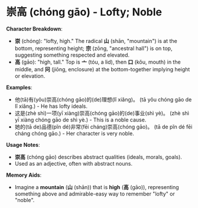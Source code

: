# **崇高 (chóng gāo) - Lofty; Noble**

**Character Breakdown**:  
- **崇** (chóng): "lofty, high." The radical **山** (shān, "mountain") is at the bottom, representing height; **宗** (zōng, "ancestral hall") is on top, suggesting something respected and elevated.  
- **高** (gāo): "high, tall." Top is **亠** (tóu, a lid), then **口** (kǒu, mouth) in the middle, and **冋** (jiōng, enclosure) at the bottom-together implying height or elevation.

**Examples**:  
- 他(tā)有(yǒu)崇高(chóng gāo)的(de)理想(lǐ xiǎng)。 (tā yǒu chóng gāo de lǐ xiǎng.) - He has lofty ideals.  
- 这是(zhè shì)一项(yī xiàng)崇高(chóng gāo)的(de)事业(shì yè)。 (zhè shì yī xiàng chóng gāo de shì yè.) - This is a noble cause.  
- 她的(tā de)品德(pǐn dé)非常(fēi cháng)崇高(chóng gāo)。 (tā de pǐn dé fēi cháng chóng gāo.) - Her character is very noble.

**Usage Notes**:  
- **崇高** (chóng gāo) describes abstract qualities (ideals, morals, goals).  
- Used as an adjective, often with abstract nouns.

**Memory Aids**:  
- Imagine a **mountain** (**山** (shān)) that is **high** (**高** (gāo)), representing something above and admirable-easy way to remember "lofty" or "noble".